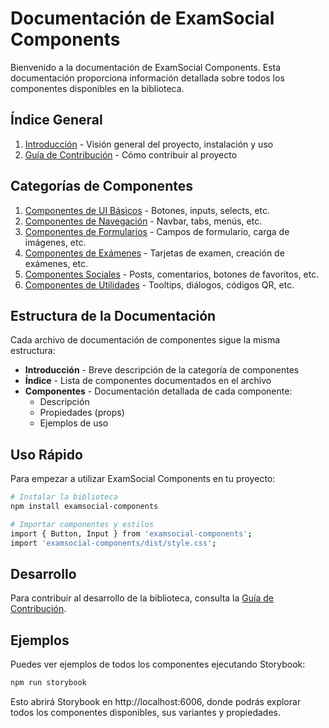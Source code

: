 # Documentación de ExamSocial Components

Bienvenido a la documentación de ExamSocial Components. Esta documentación proporciona información detallada sobre todos los componentes disponibles en la biblioteca.

## Índice General

1. [Introducción](../DOCUMENTATION.md) - Visión general del proyecto, instalación y uso
2. [Guía de Contribución](../CONTRIBUTING.md) - Cómo contribuir al proyecto

## Categorías de Componentes

1. [Componentes de UI Básicos](./UI-COMPONENTS.md) - Botones, inputs, selects, etc.
2. [Componentes de Navegación](./NAVIGATION-COMPONENTS.md) - Navbar, tabs, menús, etc.
3. [Componentes de Formularios](./FORM-COMPONENTS.md) - Campos de formulario, carga de imágenes, etc.
4. [Componentes de Exámenes](./EXAM-COMPONENTS.md) - Tarjetas de examen, creación de exámenes, etc.
5. [Componentes Sociales](./SOCIAL-COMPONENTS.md) - Posts, comentarios, botones de favoritos, etc.
6. [Componentes de Utilidades](./UTILITY-COMPONENTS.md) - Tooltips, diálogos, códigos QR, etc.

## Estructura de la Documentación

Cada archivo de documentación de componentes sigue la misma estructura:

- **Introducción** - Breve descripción de la categoría de componentes
- **Índice** - Lista de componentes documentados en el archivo
- **Componentes** - Documentación detallada de cada componente:
  - Descripción
  - Propiedades (props)
  - Ejemplos de uso

## Uso Rápido

Para empezar a utilizar ExamSocial Components en tu proyecto:

```bash
# Instalar la biblioteca
npm install examsocial-components

# Importar componentes y estilos
import { Button, Input } from 'examsocial-components';
import 'examsocial-components/dist/style.css';
```

## Desarrollo

Para contribuir al desarrollo de la biblioteca, consulta la [Guía de Contribución](../CONTRIBUTING.md).

## Ejemplos

Puedes ver ejemplos de todos los componentes ejecutando Storybook:

```bash
npm run storybook
```

Esto abrirá Storybook en http://localhost:6006, donde podrás explorar todos los componentes disponibles, sus variantes y propiedades. 